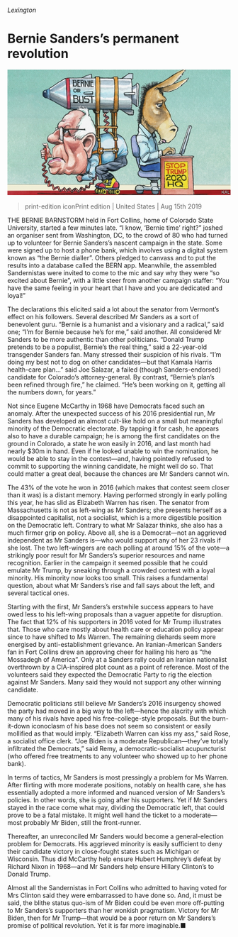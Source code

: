 ###### Lexington

# Bernie Sanders’s permanent revolution 

![image](images/20190817_USD000.jpg) 

> print-edition iconPrint edition | United States | Aug 15th 2019 

THE BERNIE BARNSTORM held in Fort Collins, home of Colorado State University, started a few minutes late. “I know, ‘Bernie time’ right?” joshed an organiser sent from Washington, DC, to the crowd of 80 who had turned up to volunteer for Bernie Sanders’s nascent campaign in the state. Some were signed up to host a phone bank, which involves using a digital system known as “the Bernie dialler”. Others pledged to canvass and to put the results into a database called the BERN app. Meanwhile, the assembled Sandernistas were invited to come to the mic and say why they were “so excited about Bernie”, with a little steer from another campaign staffer: “You have the same feeling in your heart that I have and you are dedicated and loyal!” 

The declarations this elicited said a lot about the senator from Vermont’s effect on his followers. Several described Mr Sanders as a sort of benevolent guru. “Bernie is a humanist and a visionary and a radical,” said one; “I’m for Bernie because he’s for me,” said another. All considered Mr Sanders to be more authentic than other politicians. “Donald Trump pretends to be a populist, Bernie’s the real thing,” said a 22-year-old transgender Sanders fan. Many stressed their suspicion of his rivals. “I’m doing my best not to dog on other candidates—but that Kamala Harris health-care plan…” said Joe Salazar, a failed (though Sanders-endorsed) candidate for Colorado’s attorney-general. By contrast, “Bernie’s plan’s been refined through fire,” he claimed. “He’s been working on it, getting all the numbers down, for years.” 

Not since Eugene McCarthy in 1968 have Democrats faced such an anomaly. After the unexpected success of his 2016 presidential run, Mr Sanders has developed an almost cult-like hold on a small but meaningful minority of the Democratic electorate. By tapping it for cash, he appears also to have a durable campaign; he is among the first candidates on the ground in Colorado, a state he won easily in 2016, and last month had nearly $30m in hand. Even if he looked unable to win the nomination, he would be able to stay in the contest—and, having pointedly refused to commit to supporting the winning candidate, he might well do so. That could matter a great deal, because the chances are Mr Sanders cannot win. 

The 43% of the vote he won in 2016 (which makes that contest seem closer than it was) is a distant memory. Having performed strongly in early polling this year, he has slid as Elizabeth Warren has risen. The senator from Massachusetts is not as left-wing as Mr Sanders; she presents herself as a disappointed capitalist, not a socialist, which is a more digestible position on the Democratic left. Contrary to what Mr Salazar thinks, she also has a much firmer grip on policy. Above all, she is a Democrat—not an aggrieved independent as Mr Sanders is—who would support any of her 23 rivals if she lost. The two left-wingers are each polling at around 15% of the vote—a strikingly poor result for Mr Sanders’s superior resources and name recognition. Earlier in the campaign it seemed possible that he could emulate Mr Trump, by sneaking through a crowded contest with a loyal minority. His minority now looks too small. This raises a fundamental question, about what Mr Sanders’s rise and fall says about the left, and several tactical ones. 

Starting with the first, Mr Sanders’s erstwhile success appears to have owed less to his left-wing proposals than a vaguer appetite for disruption. The fact that 12% of his supporters in 2016 voted for Mr Trump illustrates that. Those who care mostly about health care or education policy appear since to have shifted to Ms Warren. The remaining diehards seem more energised by anti-establishment grievance. An Iranian-American Sanders fan in Fort Collins drew an approving cheer for hailing his hero as “the Mossadegh of America”. Only at a Sanders rally could an Iranian nationalist overthrown by a CIA-inspired plot count as a point of reference. Most of the volunteers said they expected the Democratic Party to rig the election against Mr Sanders. Many said they would not support any other winning candidate. 

 

Democratic politicians still believe Mr Sanders’s 2016 insurgency showed the party had moved in a big way to the left—hence the alacrity with which many of his rivals have aped his free-college-style proposals. But the burn-it-down iconoclasm of his base does not seem so consistent or easily mollified as that would imply. “Elizabeth Warren can kiss my ass,” said Rose, a socialist office clerk. “Joe Biden is a moderate Republican—they’ve totally infiltrated the Democrats,” said Remy, a democratic-socialist acupuncturist (who offered free treatments to any volunteer who showed up to her phone bank). 

In terms of tactics, Mr Sanders is most pressingly a problem for Ms Warren. After flirting with more moderate positions, notably on health care, she has essentially adopted a more informed and nuanced version of Mr Sanders’s policies. In other words, she is going after his supporters. Yet if Mr Sanders stayed in the race come what may, dividing the Democratic left, that could prove to be a fatal mistake. It might well hand the ticket to a moderate—most probably Mr Biden, still the front-runner. 

Thereafter, an unreconciled Mr Sanders would become a general-election problem for Democrats. His aggrieved minority is easily sufficient to deny their candidate victory in close-fought states such as Michigan or Wisconsin. Thus did McCarthy help ensure Hubert Humphrey’s defeat by Richard Nixon in 1968—and Mr Sanders help ensure Hillary Clinton’s to Donald Trump. 

Almost all the Sandernistas in Fort Collins who admitted to having voted for Mrs Clinton said they were embarrassed to have done so. And, it must be said, the blithe status quo-ism of Mr Biden could be even more off-putting to Mr Sanders’s supporters than her wonkish pragmatism. Victory for Mr Biden, then for Mr Trump—that would be a poor return on Mr Sanders’s promise of political revolution. Yet it is far more imaginable.■ 

